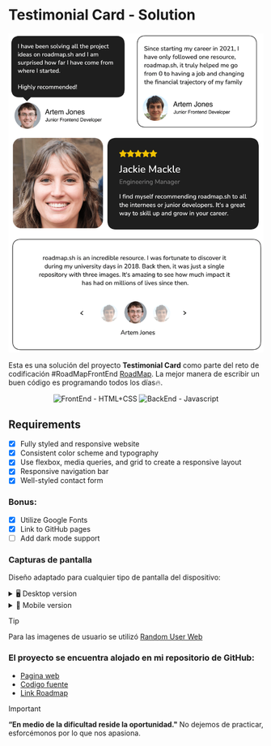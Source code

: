 # Testimonial Card - Solution

<img src="image/template.png" alt="Solucion preview" style="max-width: 100%; height: auto;">

Esta es una solución del proyecto **Testimonial Card** como parte del reto de codificación #RoadMapFrontEnd [RoadMap](https://roadmap.sh/projects/testimonial-cards). La mejor manera de escribir un buen código es programando todos los días🔥.

<div align="center">
  <img src="https://img.shields.io/badge/FrontEnd-HTML%2BCSS-yellow" alt="FrontEnd - HTML+CSS">
  <img src="https://img.shields.io/badge/BackEnd-Javascript-orange" alt="BackEnd - Javascript">
</div>

## Requirements
- [x] Fully styled and responsive website
- [x] Consistent color scheme and typography
- [x] Use flexbox, media queries, and grid to create a responsive layout
- [x] Responsive navigation bar
- [x] Well-styled contact form

### Bonus:

- [x] Utilize Google Fonts
- [x] Link to GitHub pages
- [ ] Add dark mode support

### Capturas de pantalla

Diseño adaptado para cualquier tipo de pantalla del dispositivo:

<details>
    <summary>🖥️ Desktop version</summary>

![](image/desktop.jpeg)
</details>

<details>
    <summary>📱 Mobile version</summary>

![](image/mobile.jpeg)
</details>


> [!TIP]
> Para las imagenes de usuario se utilizó [Random User Web](https://randomuser.me/)

### El proyecto se encuentra alojado en mi repositorio de GitHub:

- [Pagina web](https://miguelramosalarcon.github.io/Testimonial-Card-Roadmap/)
- [Codigo fuente]()
- [Link Roadmap](https://roadmap.sh/projects/testimonial-cards)

> [!IMPORTANT]
> **“En medio de la dificultad reside la oportunidad."** No dejemos de practicar, esforcémonos por lo que nos apasiona.